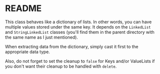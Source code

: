 # README

This class behaves like a dictionary of lists. In other words, you can have multiple values stored under the same key. It depends on the `LinkedList` and `StringLinkedList` classes (you'll find them in the parent directory with the same name as I just mentioned).

When extracting data from the dictionary, simply cast it first to the appropriate data type.

Also, do not forget to set the cleanup to `false` for Keys and/or ValueLists if you don't want their cleanup to be handled with `delete`.